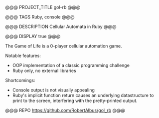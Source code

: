 @@@ PROJECT_TITLE
gol-rb
@@@

@@@ TAGS
Ruby, console
@@@

@@@ DESCRIPTION
Cellular Automata in Ruby
@@@

@@@ DISPLAY
true
@@@

The Game of Life is a 0-player cellular automation game.

Notable features:
* OOP implementation of a classic programming challenge
* Ruby only, no external libraries


Shortcomings:
* Console output is not visually appealing
* Ruby's implicit function return causes an underlying datastructure to print to the screen, interfering with the pretty-printed output.

@@@ REPO
https://github.com/RobertAlbus/gol_rb
@@@


